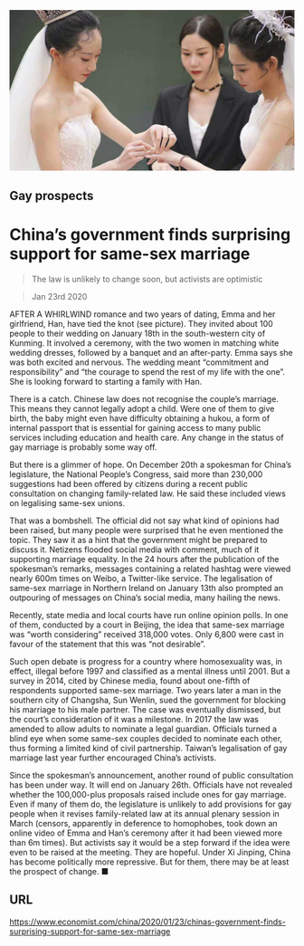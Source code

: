 ![](./images/20200125_CNP002_0.jpg)

## Gay prospects

# China’s government finds surprising support for same-sex marriage

> The law is unlikely to change soon, but activists are optimistic

> Jan 23rd 2020

AFTER A WHIRLWIND romance and two years of dating, Emma and her girlfriend, Han, have tied the knot (see picture). They invited about 100 people to their wedding on January 18th in the south-western city of Kunming. It involved a ceremony, with the two women in matching white wedding dresses, followed by a banquet and an after-party. Emma says she was both excited and nervous. The wedding meant “commitment and responsibility” and “the courage to spend the rest of my life with the one”. She is looking forward to starting a family with Han.

There is a catch. Chinese law does not recognise the couple’s marriage. This means they cannot legally adopt a child. Were one of them to give birth, the baby might even have difficulty obtaining a hukou, a form of internal passport that is essential for gaining access to many public services including education and health care. Any change in the status of gay marriage is probably some way off.

But there is a glimmer of hope. On December 20th a spokesman for China’s legislature, the National People’s Congress, said more than 230,000 suggestions had been offered by citizens during a recent public consultation on changing family-related law. He said these included views on legalising same-sex unions.

That was a bombshell. The official did not say what kind of opinions had been raised, but many people were surprised that he even mentioned the topic. They saw it as a hint that the government might be prepared to discuss it. Netizens flooded social media with comment, much of it supporting marriage equality. In the 24 hours after the publication of the spokesman’s remarks, messages containing a related hashtag were viewed nearly 600m times on Weibo, a Twitter-like service. The legalisation of same-sex marriage in Northern Ireland on January 13th also prompted an outpouring of messages on China’s social media, many hailing the news.

Recently, state media and local courts have run online opinion polls. In one of them, conducted by a court in Beijing, the idea that same-sex marriage was “worth considering” received 318,000 votes. Only 6,800 were cast in favour of the statement that this was “not desirable”.

Such open debate is progress for a country where homosexuality was, in effect, illegal before 1997 and classified as a mental illness until 2001. But a survey in 2014, cited by Chinese media, found about one-fifth of respondents supported same-sex marriage. Two years later a man in the southern city of Changsha, Sun Wenlin, sued the government for blocking his marriage to his male partner. The case was eventually dismissed, but the court’s consideration of it was a milestone. In 2017 the law was amended to allow adults to nominate a legal guardian. Officials turned a blind eye when some same-sex couples decided to nominate each other, thus forming a limited kind of civil partnership. Taiwan’s legalisation of gay marriage last year further encouraged China’s activists.

Since the spokesman’s announcement, another round of public consultation has been under way. It will end on January 26th. Officials have not revealed whether the 100,000-plus proposals raised include ones for gay marriage. Even if many of them do, the legislature is unlikely to add provisions for gay people when it revises family-related law at its annual plenary session in March (censors, apparently in deference to homophobes, took down an online video of Emma and Han’s ceremony after it had been viewed more than 6m times). But activists say it would be a step forward if the idea were even to be raised at the meeting. They are hopeful. Under Xi Jinping, China has become politically more repressive. But for them, there may be at least the prospect of change. ■

## URL

https://www.economist.com/china/2020/01/23/chinas-government-finds-surprising-support-for-same-sex-marriage
